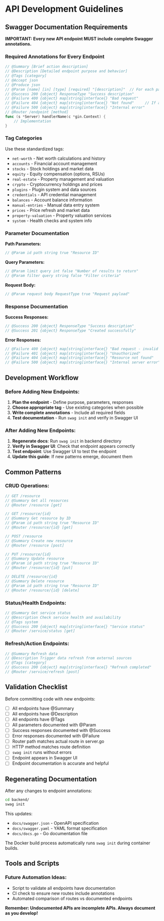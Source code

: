 # API Development Guidelines

## Swagger Documentation Requirements

**IMPORTANT: Every new API endpoint MUST include complete Swagger annotations.**

### Required Annotations for Every Endpoint

```go
// @Summary [Brief action description]
// @Description [Detailed endpoint purpose and behavior]
// @Tags [category]
// @Accept json
// @Produce json
// @Param [name] [in] [type] [required] "[description]"  // For each parameter
// @Success 200 {object} ResponseType "Success description"
// @Failure 400 {object} map[string]interface{} "Bad request"
// @Failure 404 {object} map[string]interface{} "Not found"     // If applicable
// @Failure 500 {object} map[string]interface{} "Internal error"
// @Router /endpoint [method]
func (s *Server) handlerName(c *gin.Context) {
    // Implementation
}
```

### Tag Categories

Use these standardized tags:
- `net-worth` - Net worth calculations and history
- `accounts` - Financial account management
- `stocks` - Stock holdings and market data
- `equity` - Equity compensation (options, RSUs)
- `real-estate` - Property management and valuation
- `crypto` - Cryptocurrency holdings and prices
- `plugins` - Plugin system and data sources
- `credentials` - API credential management
- `balances` - Account balance information
- `manual-entries` - Manual data entry system
- `prices` - Price refresh and market data
- `property-valuation` - Property valuation services
- `system` - Health checks and system info

### Parameter Documentation

**Path Parameters:**
```go
// @Param id path string true "Resource ID"
```

**Query Parameters:**
```go
// @Param limit query int false "Number of results to return"
// @Param filter query string false "Filter criteria"
```

**Request Body:**
```go
// @Param request body RequestType true "Request payload"
```

### Response Documentation

**Success Responses:**
```go
// @Success 200 {object} ResponseType "Success description"
// @Success 201 {object} ResponseType "Created successfully"
```

**Error Responses:**
```go
// @Failure 400 {object} map[string]interface{} "Bad request - invalid input"
// @Failure 401 {object} map[string]interface{} "Unauthorized"
// @Failure 404 {object} map[string]interface{} "Resource not found"
// @Failure 500 {object} map[string]interface{} "Internal server error"
```

## Development Workflow

### Before Adding New Endpoints:

1. **Plan the endpoint** - Define purpose, parameters, responses
2. **Choose appropriate tag** - Use existing categories when possible
3. **Write complete annotations** - Include all required fields
4. **Test documentation** - Run `swag init` and verify in Swagger UI

### After Adding New Endpoints:

1. **Regenerate docs**: Run `swag init` in backend directory
2. **Verify in Swagger UI**: Check that endpoint appears correctly
3. **Test endpoint**: Use Swagger UI to test the endpoint
4. **Update this guide**: If new patterns emerge, document them

## Common Patterns

### CRUD Operations:
```go
// GET /resource
// @Summary Get all resources
// @Router /resource [get]

// GET /resource/{id}  
// @Summary Get resource by ID
// @Param id path string true "Resource ID"
// @Router /resource/{id} [get]

// POST /resource
// @Summary Create new resource
// @Router /resource [post]

// PUT /resource/{id}
// @Summary Update resource
// @Param id path string true "Resource ID"
// @Router /resource/{id} [put]

// DELETE /resource/{id}
// @Summary Delete resource
// @Param id path string true "Resource ID"
// @Router /resource/{id} [delete]
```

### Status/Health Endpoints:
```go
// @Summary Get service status
// @Description Check service health and availability
// @Tags system
// @Success 200 {object} map[string]interface{} "Service status"
// @Router /service/status [get]
```

### Refresh/Action Endpoints:
```go
// @Summary Refresh data
// @Description Trigger data refresh from external sources
// @Tags [category]
// @Success 200 {object} map[string]interface{} "Refresh completed"
// @Router /service/refresh [post]
```

## Validation Checklist

Before committing code with new endpoints:

- [ ] All endpoints have @Summary
- [ ] All endpoints have @Description  
- [ ] All endpoints have @Tags
- [ ] All parameters documented with @Param
- [ ] Success responses documented with @Success
- [ ] Error responses documented with @Failure
- [ ] Router path matches actual route in server.go
- [ ] HTTP method matches route definition
- [ ] `swag init` runs without errors
- [ ] Endpoint appears in Swagger UI
- [ ] Endpoint documentation is accurate and helpful

## Regenerating Documentation

After any changes to endpoint annotations:

```bash
cd backend/
swag init
```

This updates:
- `docs/swagger.json` - OpenAPI specification
- `docs/swagger.yaml` - YAML format specification  
- `docs/docs.go` - Go documentation file

The Docker build process automatically runs `swag init` during container builds.

## Tools and Scripts

### Future Automation Ideas:
- Script to validate all endpoints have documentation
- CI check to ensure new routes include annotations
- Automated comparison of routes vs documented endpoints

**Remember: Undocumented APIs are incomplete APIs. Always document as you develop!**